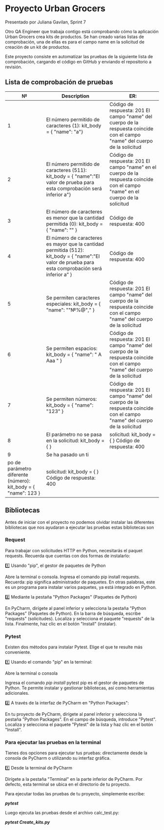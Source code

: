 # Proyecto Urban Grocers

Presentado por Juliana Gavilan, Sprint 7 

Otro QA Engineer que trabaja contigo está comprobando cómo la aplicación Urban Grocers crea kits de productos. Se han creado varias listas de comprobación,
una de ellas es para el campo name en la solicitud de creación de un kit de productos.

Este proyecto consiste en automatizar las pruebas de la siguiente lista de comprobación, cargando el código en GitHub y enviando el repositorio a revisión.

## **Lista de comprobación de pruebas**

| № |  Description |   ER:|
|---|---|---|
| 1 | El número permitido de caracteres (1): kit_body = { "name": "a"}  | Código de respuesta: 201 El campo "name" del cuerpo de la respuesta coincide con el campo "name" del cuerpo de la solicitud  |
| 2 | 	El número permitido de caracteres (511): kit_body = { "name":"El valor de prueba para esta comprobación será inferior a"}  |  Código de respuesta: 201 El campo "name" en el cuerpo de la respuesta coincide con el campo "name" en el cuerpo de la solicitud |
| 3 | 	El número de caracteres es menor que la cantidad permitida (0): kit_body = { "name": "" }  | Código de respuesta: 400  |
| 4 |  	El número de caracteres es mayor que la cantidad permitida (512): kit_body = { "name":"El valor de prueba para esta comprobación será inferior a” } |  Código de respuesta: 400 |
| 5 | 	Se permiten caracteres especiales: kit_body = { "name": ""№%@"," }  |  Código de respuesta: 201 El campo "name" del cuerpo de la respuesta coincide con el campo "name" del cuerpo de la solicitud |
| 6 |  	Se permiten espacios: kit_body = { "name": " A Aaa " } |  Código de respuesta: 201 El campo "name" del cuerpo de la respuesta coincide con el campo "name" del cuerpo de la solicitud |
| 7 | 	Se permiten números: kit_body = { "name": "123" }  | Código de respuesta: 201 El campo "name" del cuerpo de la respuesta coincide con el campo "name" del cuerpo de la solicitud  |
| 8 | 	El parámetro no se pasa en la solicitud: kit_body = { }  |  solicitud: kit_body = { }	Código de respuesta: 400  |
| 9 |   	Se ha pasado un ti
po de parámetro diferente (número): kit_body = { "name": 123 }|   solicitud: kit_body = { }	Código de respuesta: 400 |

## Bibliotecas

Antes de iniciar con el proyecto no podemos olvidar instalar las diferentes bibliotecas que nos ayudaran a ejecutar las pruebas estas bibliotecas son

### Request
Para trabajar con solicitudes HTTP en Python, necesitarás el paquet requests. Recuerda que cuentas con dos formas de instalarlo:

1️⃣ Usando "pip", el gestor de paquetes de Python

Abre la terminal o consola.
Ingresa el comando pip install requests.
Recuerda: pip significa administrador de paquetes. En otras palabras, este es un programa para instalar varios paquetes, ya está integrado en Python.

2️⃣ Mediante la pestaña "Python Packages" (Paquetes de Python)

En PyCharm, dirígete al panel inferior y selecciona la pestaña "Python Packages” (Paquetes de Python).
En la barra de búsqueda, escribe "requests" (solicitudes).
Localiza y selecciona el paquete "requests" de la lista.
Finalmente, haz clic en el botón "Install" (instalar).
### Pytest
Existen dos métodos para instalar Pytest. Elige el que te resulte más conveniente.

1️⃣ Usando el comando "pip" en la terminal:

Abre la terminal o consola

Ingresa el comando _pip install_ pytest pip es el gestor de paquetes de Python. Te permite instalar y gestionar bibliotecas, así como herramientas adicionales.

2️⃣ A través de la interfaz de PyCharm en "Python Packages":

En tu proyecto de PyCharm, dirígete al panel inferior y selecciona la pestaña "Python Packages".
En el campo de búsqueda, introduce "Pytest".
Localiza y selecciona el paquete "Pytest" de la lista y haz clic en el botón "Install".

### Para ejecutar las pruebas en la terminal
Tienes dos opciones para ejecutar tus pruebas: directamente desde la consola de PyCharm o utilizando su interfaz gráfica.

1️⃣ Desde la terminal de PyCharm

Dirígete a la pestaña "Terminal" en la parte inferior de PyCharm. Por defecto, esta terminal se ubica en el directorio de tu proyecto. 

Para ejecutar todas las pruebas de tu proyecto, simplemente escribe:

_**pytest**_

Luego ejecuta las pruebas desde el archivo calc_test.py:

**_pytest Create_kits.py_**
